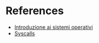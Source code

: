 # References

- [Introduzione ai sistemi operativi](https://www.okpedia.it/sistema-operativo)
- [Syscalls](https://syscalls.w3challs.com/)
